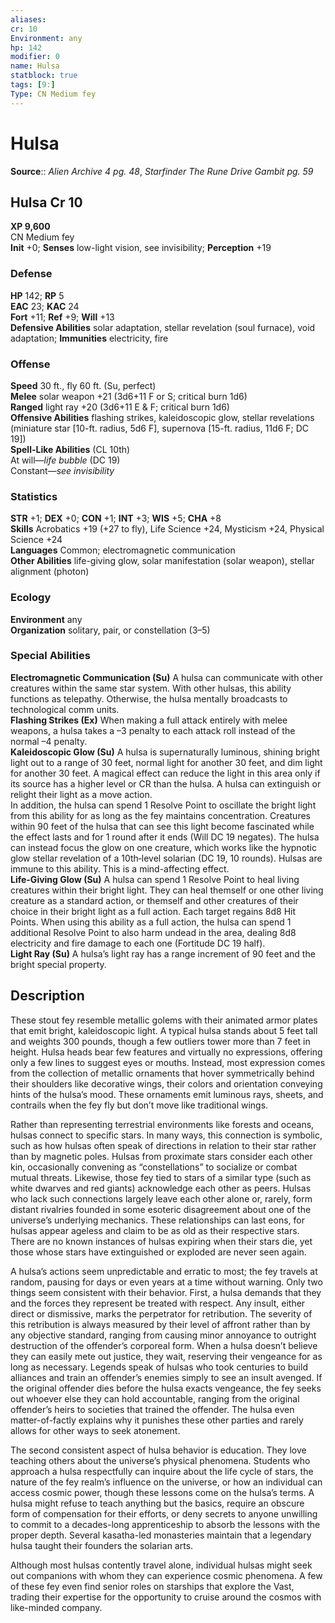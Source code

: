 ```yaml
---
aliases: 
cr: 10
Environment: any
hp: 142
modifier: 0
name: Hulsa
statblock: true
tags: [9:]
Type: CN Medium fey  
---
```


# Hulsa

**Source**:: _Alien Archive 4 pg. 48_, _Starfinder The Rune Drive Gambit pg. 59_

## Hulsa Cr 10

**XP 9,600**  
CN Medium fey  
**Init** +0; **Senses** low-light vision, see invisibility; **Perception** +19  

### Defense

**HP** 142; **RP** 5  
**EAC** 23; **KAC** 24  
**Fort** +11; **Ref** +9; **Will** +13  
**Defensive Abilities** solar adaptation, stellar revelation (soul furnace), void adaptation; **Immunities** electricity, fire  

### Offense

**Speed** 30 ft., fly 60 ft. (Su, perfect)  
**Melee** solar weapon +21 (3d6+11 F or S; critical burn 1d6)  
**Ranged** light ray +20 (3d6+11 E & F; critical burn 1d6)  
**Offensive Abilities** flashing strikes, kaleidoscopic glow, stellar revelations (miniature star \[10-ft. radius, 5d6 F\], supernova \[15-ft. radius, 11d6 F; DC 19\])  
**Spell-Like Abilities** (CL 10th)  
At will—_life bubble_ (DC 19)  
Constant—_see invisibility_

### Statistics

**STR** +1; **DEX** +0; **CON** +1; **INT** +3; **WIS** +5; **CHA** +8  
**Skills** Acrobatics +19 (+27 to fly), Life Science +24, Mysticism +24, Physical Science +24  
**Languages** Common; electromagnetic communication  
**Other Abilities** life-giving glow, solar manifestation (solar weapon), stellar alignment (photon)

### Ecology

**Environment** any  
**Organization** solitary, pair, or constellation (3–5)

### Special Abilities

**Electromagnetic Communication (Su)** A hulsa can communicate with other creatures within the same star system. With other hulsas, this ability functions as telepathy. Otherwise, the hulsa mentally broadcasts to technological comm units.  
**Flashing Strikes (Ex)** When making a full attack entirely with melee weapons, a hulsa takes a –3 penalty to each attack roll instead of the normal –4 penalty.  
**Kaleidoscopic Glow (Su)** A hulsa is supernaturally luminous, shining bright light out to a range of 30 feet, normal light for another 30 feet, and dim light for another 30 feet. A magical effect can reduce the light in this area only if its source has a higher level or CR than the hulsa. A hulsa can extinguish or relight their light as a move action.  
In addition, the hulsa can spend 1 Resolve Point to oscillate the bright light from this ability for as long as the fey maintains concentration. Creatures within 90 feet of the hulsa that can see this light become fascinated while the effect lasts and for 1 round after it ends (Will DC 19 negates). The hulsa can instead focus the glow on one creature, which works like the hypnotic glow stellar revelation of a 10th‑level solarian (DC 19, 10 rounds). Hulsas are immune to this ability. This is a mind-affecting effect.  
**Life-Giving Glow (Su)** A hulsa can spend 1 Resolve Point to heal living creatures within their bright light. They can heal themself or one other living creature as a standard action, or themself and other creatures of their choice in their bright light as a full action. Each target regains 8d8 Hit Points. When using this ability as a full action, the hulsa can spend 1 additional Resolve Point to also harm undead in the area, dealing 8d8 electricity and fire damage to each one (Fortitude DC 19 half).  
**Light Ray (Su)** A hulsa’s light ray has a range increment of 90 feet and the bright special property.

## Description

These stout fey resemble metallic golems with their animated armor plates that emit bright, kaleidoscopic light. A typical hulsa stands about 5 feet tall and weights 300 pounds, though a few outliers tower more than 7 feet in height. Hulsa heads bear few features and virtually no expressions, offering only a few lines to suggest eyes or mouths. Instead, most expression comes from the collection of metallic ornaments that hover symmetrically behind their shoulders like decorative wings, their colors and orientation conveying hints of the hulsa’s mood. These ornaments emit luminous rays, sheets, and contrails when the fey fly but don’t move like traditional wings.

Rather than representing terrestrial environments like forests and oceans, hulsas connect to specific stars. In many ways, this connection is symbolic, such as how hulsas often speak of directions in relation to their star rather than by magnetic poles. Hulsas from proximate stars consider each other kin, occasionally convening as “constellations” to socialize or combat mutual threats. Likewise, those fey tied to stars of a similar type (such as white dwarves and red giants) acknowledge each other as peers. Hulsas who lack such connections largely leave each other alone or, rarely, form distant rivalries founded in some esoteric disagreement about one of the universe’s underlying mechanics. These relationships can last eons, for hulsas appear ageless and claim to be as old as their respective stars. There are no known instances of hulsas expiring when their stars die, yet those whose stars have extinguished or exploded are never seen again.

A hulsa’s actions seem unpredictable and erratic to most; the fey travels at random, pausing for days or even years at a time without warning. Only two things seem consistent with their behavior. First, a hulsa demands that they and the forces they represent be treated with respect. Any insult, either direct or dismissive, marks the perpetrator for retribution. The severity of this retribution is always measured by their level of affront rather than by any objective standard, ranging from causing minor annoyance to outright destruction of the offender’s corporeal form. When a hulsa doesn’t believe they can easily mete out justice, they wait, reserving their vengeance for as long as necessary. Legends speak of hulsas who took centuries to build alliances and train an offender’s enemies simply to see an insult avenged. If the original offender dies before the hulsa exacts vengeance, the fey seeks out whoever else they can hold accountable, ranging from the original offender’s heirs to societies that trained the offender. The hulsa even matter-of-factly explains why it punishes these other parties and rarely allows for other ways to seek atonement.

The second consistent aspect of hulsa behavior is education. They love teaching others about the universe’s physical phenomena. Students who approach a hulsa respectfully can inquire about the life cycle of stars, the nature of the fey realm’s influence on the universe, or how an individual can access cosmic power, though these lessons come on the hulsa’s terms. A hulsa might refuse to teach anything but the basics, require an obscure form of compensation for their efforts, or deny secrets to anyone unwilling to commit to a decades-long apprenticeship to absorb the lessons with the proper depth. Several kasatha-led monasteries maintain that a legendary hulsa taught their founders the solarian arts.

Although most hulsas contently travel alone, individual hulsas might seek out companions with whom they can experience cosmic phenomena. A few of these fey even find senior roles on starships that explore the Vast, trading their expertise for the opportunity to cruise around the cosmos with like-minded company.
